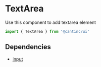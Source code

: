 # TextArea

Use this component to add textarea element

```typescript
import { TextArea } from '@cantinc/ui'
```

## Dependencies

- [Input](/interaction/input)
